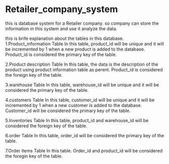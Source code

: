 # Retailer_company_system
this is database system for a Retailer company. so company can store the information in this system and use it analyze the data.

this is brife explanation about the tables in this database.
1.Product_information Table
In this table, product_id will be unique and it will be incremented by 1 when a new product is added to the database. Product_id is considered the primary key of the table.

2.Product description Table
In this table, the data is the description of the product using product information table as perent. Product_id is considered the foreign key of the table.

3.warehouse Table
In this table, warehouse_id will be unique and it will be considered the primary key of the table.

4.customers Table
In this table, customer_id will be unique and it will be incremented by 1 when a new customer is added to the database. Customer_id will be considered the primary key of the table.

5.Inventories Table
In this table, product_id and warehouse_id will be considered the foreign key of the table.

6.order Table
In this table, order_id will be considered the primary key of the table.

7.Order items Table
In this table. Order_id and product_id will be considered the foregin key of the table.
